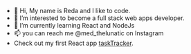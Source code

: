 - 👋 Hi, My name is Reda and I like to code.
- 👀 I’m interested to become a full stack web apps developer.
- 🌱 I’m currently learning React and NodeJs
- 📫 you can reach me @med_thelunatic on Instagram
- Check out my first React app [taskTracker](https://reda-codes.github.io/taskTracker/).
